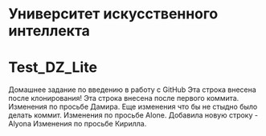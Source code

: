 # Университет искусственного интеллекта
# Test_DZ_Lite
Домашнее задание по введению в работу с GitHub
Эта строка внесена после клонирования!
Эта строка внесена после первого коммита.
Изменения по просьбе Дамира.
Еще изменения что бы не стыдно было делать коммит.
Изменения по просьбе Alone.
Добавила новую строку - Alyona 
Изменения по просьбе Кирилла.
